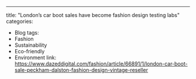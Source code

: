 ---
title: "London’s car boot sales have become fashion design testing labs"
categories:
  - Blog
tags:
  - Fashion
  - Sustainability
  - Eco-friendly
  - Environment
link: https://www.dazeddigital.com/fashion/article/66891/1/london-car-boot-sale-peckham-dalston-fashion-design-vintage-reseller